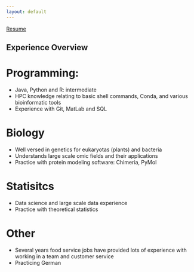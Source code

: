 ```yaml
---
layout: default
---
```


[Resume](pdfs\public_CV.pdf) 


## Experience Overview

# Programming:
* Java, Python and R: intermediate
* HPC knowledge relating to basic shell commands, Conda, and various bioinformatic tools
* Experience with Git, MatLab and SQL

# Biology
* Well versed in genetics for eukaryotas (plants) and bacteria
* Understands large scale omic fields and their applications
* Practice with protein modeling software: Chimeria, PyMol

# Statisitcs
* Data science and large scale data experience
* Practice with theoretical statistics

# Other
* Several years food service jobs have provided lots of experience with working in a team and customer service 
* Practicing German